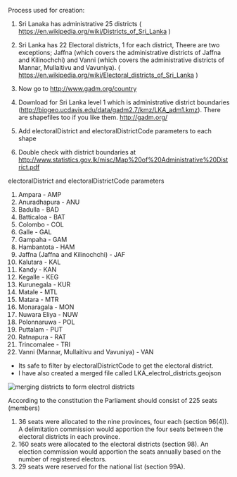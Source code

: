 Process used for creation:

1. Sri Lanaka has administrative 25 districts ( https://en.wikipedia.org/wiki/Districts_of_Sri_Lanka )
2. Sri Lanka has 22 Electoral districts, 1 for each district,  Theere are two exceptions; Jaffna (which covers the administrative districts of Jaffna and Kilinochchi) and Vanni (which covers the administrative districts of Mannar, Mullaitivu and Vavuniya).
( https://en.wikipedia.org/wiki/Electoral_districts_of_Sri_Lanka )
3. Now go to http://www.gadm.org/country
4. Download for Sri Lanka level 1 which is administrative district boundaries (http://biogeo.ucdavis.edu/data/gadm2.7/kmz/LKA_adm1.kmz). There are shapefiles too if you like them. http://gadm.org/

5. Add electoralDistrict and electoralDistrictCode parameters to each shape
6. Double check with district boundaries at http://www.statistics.gov.lk/misc/Map%20of%20Administrative%20District.pdf




electoralDistrict and electoralDistrictCode parameters

1. Ampara    - AMP
2. Anuradhapura - ANU
3. Badulla - BAD
4. Batticaloa - BAT
5. Colombo - COL
6. Galle - GAL
7. Gampaha - GAM
8. Hambantota - HAM
9. Jaffna (Jaffna and Kilinochchi) - JAF
10. Kalutara - KAL
11. Kandy - KAN
12. Kegalle - KEG
13. Kurunegala - KUR
14. Matale -  MTL
15. Matara - MTR
16. Monaragala - MON
17. Nuwara Eliya - NUW
18. Polonnaruwa - POL
19. Puttalam - PUT
20. Ratnapura - RAT
21. Trincomalee - TRI
22. Vanni (Mannar, Mullaitivu and Vavuniya) - VAN

- Its safe to filter by electoralDistrictCode to get the electoral district. 
- I have also created a merged file called LKA_electrol_districts.geojson

![merging districts to form electrol districts](http://i.giphy.com/gopCCjGKErDqM.gif)

According to the constitution the Parliament should consist of 225 seats (members)
1. 36 seats were allocated to the nine provinces, four each (section 96(4)). A delimitation commission would apportion the four seats between the electoral districts in each province.
2. 160 seats were allocated to the electoral districts (section 98). An election commission would apportion the seats annually based on the number of registered electors.
3. 29 seats were reserved for the national list (section 99A).


